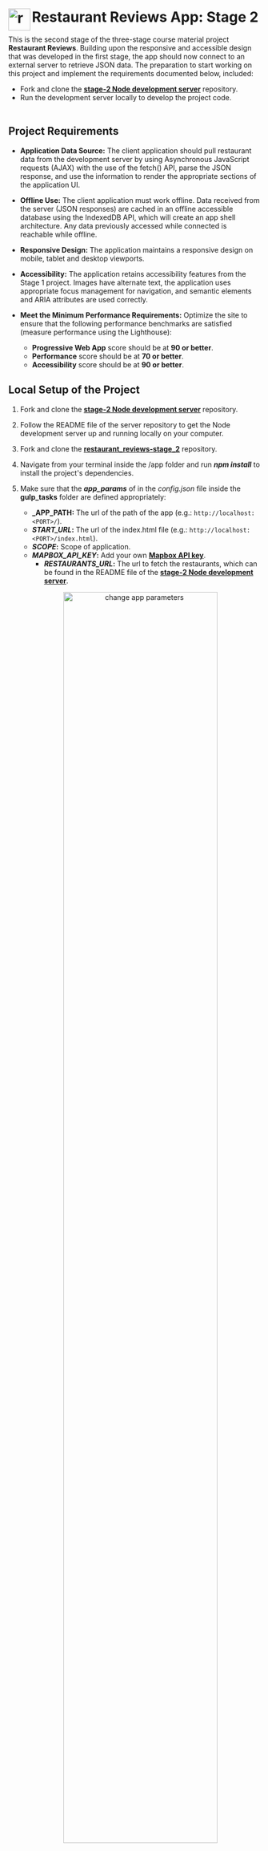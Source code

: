 # <img src="https://github.com/katerina-tziala/restaurant_reviews_app/blob/master/repository_images/rr_logo-72x72.png" alt="restaurant reviews logo" width="44" height="44" align="left">Restaurant Reviews App: Stage 2

This is the second stage of the three-stage course material project <b>Restaurant Reviews</b>. Building upon the responsive and accessible design that was developed in the first stage, the app should now connect to an external server
to retrieve JSON data. The preparation to start working on this project and implement the requirements documented below, included:

 - Fork and clone the [**stage-2 Node development server**](https://github.com/udacity/mws-restaurant-stage-2) repository.
 - Run the development server locally to develop the project code.<br><br>
 
## Project Requirements

 - **Application Data Source:** The client application should pull restaurant data from the development server by using Asynchronous JavaScript requests (AJAX) with the use of the fetch() API, parse the JSON response, and use the information to render the appropriate sections of the application UI.
 
 - **Offline Use:** The client application must work offline. Data received from the server (JSON responses) are cached in an offline accessible database using the IndexedDB API, which will create an app shell architecture. Any data previously accessed while connected is reachable while offline.
 
 - **Responsive Design:** The application maintains a responsive design on mobile, tablet and desktop viewports.

 - **Accessibility:** The application retains accessibility features from the Stage 1 project. Images have alternate text, the application uses appropriate focus management for navigation, and semantic elements and ARIA attributes are used correctly.
 
 - **Meet the Minimum Performance Requirements:** Optimize the site to ensure that the following performance benchmarks are satisfied (measure performance using the Lighthouse):
 
   - **Progressive Web App** score should be at **90 or better**.
   - **Performance** score should be at **70 or better**.
   - **Accessibility** score should be at **90 or better**.


## Local Setup of the Project

1. Fork and clone the [**stage-2 Node development server**](https://github.com/udacity/mws-restaurant-stage-2) repository.

2. Follow the README file of the server repository to get the Node development server up and running locally on your computer.

3. Fork and clone the [**restaurant_reviews-stage_2**](https://github.com/katerina-tziala/restaurant/tree/restaurant_reviews-stage_2) repository.

4. Navigate from your terminal inside the /app folder and run  ***npm install*** to install the project's dependencies.

5. Make sure that the ***app_params*** of in the *config.json* file inside the **gulp_tasks** folder are defined appropriately:
    - **_APP_PATH:** The url of the path of the app (e.g.: `http://localhost:<PORT>/`).
    - **_START_URL_:** The url of the index.html file (e.g.: `http://localhost:<PORT>/index.html`).
    - **_SCOPE_:** Scope of application.
    - **_MAPBOX_API_KEY_:** Add your own [**Mapbox API key**](https://www.mapbox.com/?utm_source=googlesearch&utm_medium=paid-search&utm_campaign=CHKO-GG-PR01-Mapbox-BR.Broad-INT-Search&utm_content=search-ad&gclid=EAIaIQobChMI1szU_9-74QIVz-F3Ch3miw9IEAAYASAAEgLAHfD_BwE).
      - **_RESTAURANTS_URL_:** The url to fetch the restaurants, which can be found in the README file of the [**stage-2 Node development server**](https://github.com/udacity/mws-restaurant-stage-2).
    <p align="center">
        <img src="https://github.com/katerina-tziala/restaurant/blob/master/repository_images/stage_2/app_params.png" alt="change app parameters" width="80%" height="auto">
    </p>

6. Navigate from your terminal inside the /app folder and run ***gulp*** to bundle and build the app.
<p align="center">
    <img src="https://github.com/katerina-tziala/restaurant/blob/master/repository_images/stage_2/bundle_app.png" alt="running gulp to build the app" width="80%" height="auto">
</p>

7. Choose the /dist folder of the project from the *Web Server for Chrome* app.
<p align="center">
    <img src="https://github.com/katerina-tziala/restaurant/blob/master/repository_images/stage_2/server.png" alt="setting up local server" width="40%" height="auto">
</p>

**8.** Launch the website with the ***Web Server for Chrome*** app and while the ***Node development server*** is up and running!<br><br>

## Auditing the Restaurant Reviews App

After completing the second stage of the project, the application was audited. The following figures illustrate the audit results.

 - **Application Data Source**
    <p align="center">
    <img src="https://github.com/katerina-tziala/restaurant/blob/master/repository_images/stage_2/app_data.png" alt="caching data in Indexed DB" width="100%" height="auto">
    </p><br>
 
 - **Offline Use**
 
    - ***index.html offline***
     <p align="center">
     <img src="https://github.com/katerina-tziala/restaurant/blob/master/repository_images/stage_2/RR-S2_offline_index.png" alt="index.html offline" width="100%" height="auto">
     </p><br>

    - ***restaurant.html offline***
     <p align="center">
     <img src="https://github.com/katerina-tziala/restaurant/blob/master/repository_images/stage_2/RR-S2_offline_restaurant.png" alt="restaurant.html offline" width="100%" height="auto">
     </p><br>

 - **Lighthouse Metrics for index.html**
 <p align="center">
    <img src="https://github.com/katerina-tziala/restaurant/blob/master/repository_images/stage_2/RR-S2_audit_index.png" alt="lighthouse metrincs for index page" width="100%" height="auto">
    </p><br>
    
 - **Lighthouse Metrics for restaurant.html**
 <p align="center">
    <img src="https://github.com/katerina-tziala/restaurant/blob/master/repository_images/stage_2/RR-S2_audit_restaurant.png" alt="lighthouse metrincs for restaurant page" width="100%" height="auto">
    </p><br>

## Towards a Progressive Wep App
As stated by Google Developers, Progressive Web Apps are installable and live on the user's home screen, without the need for an app store. They offer an immersive full screen experience with help from a web app manifest file that allows us to control how our app appears and how it's launched. The following images illustrate how the browser (Chrome) installs the <b>Restaurant Reviews App</b> on the user's home screen.<br><br>
<p align="center">
 <img src="https://github.com/katerina-tziala/restaurant/blob/master/repository_images/stage_2/pwa1.png" alt="restaurant reviews app, installing the app" width="100%" height="auto">
</p><br><br>
<p align="center">
 <img src="https://github.com/katerina-tziala/restaurant/blob/master/repository_images/stage_2/pwa2.png" alt="restaurant reviews app, browser apps" width="100%" height="auto">
</p>



